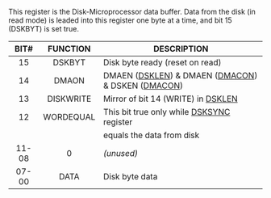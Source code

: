 This register is the Disk-Microprocessor data buffer.
Data from the disk (in read mode) is leaded into this
register one byte at a time, and bit 15 (DSKBYT) is set true.


| BIT#  | FUNCTION | DESCRIPTION                                      |
|:-----:|:--------:|--------------------------------------------------|
| 15    | DSKBYT   | Disk byte ready (reset on read)                  |
| 14    | DMAON    | DMAEN ([DSKLEN](DSKLEN.md)) & DMAEN ([DMACON](DMACON.md)) & DSKEN ([DMACON](DMACON.md)) |
| 13    | DISKWRITE| Mirror of bit 14 (WRITE) in [DSKLEN](DSKLEN.md)               |
| 12    | WORDEQUAL| This bit true only while [DSKSYNC](DSKSYNC.md) register        |
|       |          | equals the data from disk                        |
| 11-08 | 0        | _(unused)_                                         |
| 07-00 | DATA     | Disk byte data                                   |